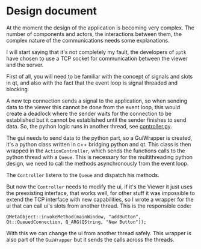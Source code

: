 # Design document

At the moment the design of the application
is becoming very complex. The number of components
and actors, the interactions between them, the
complex nature of the communications needs some
explanations. 

I will start saying that it's not completely
my fault, the developers of `pptk` have chosen
to use a TCP socket for communication between
the viewer and the server.

First of all, you will need to be familiar with
the concept of signals and slots in qt, and also
with the fact that the event loop is signal threaded
and blocking.

A new tcp connection sends a signal to the application,
so when sending data to the viewer this cannot be done
from the event loop, this would create a deadlock where
the sender waits for the connection to be established
but it cannot be established until the sender finishes
to send data. So, the python logic runs in another 
thread, see [controller.py](controller.py).

The gui needs to send data to the python part,
so a GuiWrapper is created, it's a python class
written in c++ bridging python and qt. This class
is then wrapped in the `ActionController`, which
sends the functions calls to the python thread
with a `Queue`. This is necessary for the multithreading
python design, we need to call the methods asynchronously
from the event loop.

The `Controller` listens to the `Queue` and 
dispatch his methods. 

But now the `Controller` needs to modify the ui,
if it's the Viewer it just uses the preexisting
interface, that works well, for other stuff
it was impossible to extend the TCP interface
with new capabilities, so I wrote a wrapper for
the ui that can call ui's slots from another thread.
This is the responsible code:
```
QMetaObject::invokeMethod(mainWindow, "addButton", Qt::QueuedConnection, Q_ARG(QString, "New Button"));
```
With this we can change the ui from another thread safely.
This wrapper is also part of the `GuiWrapper` but it sends 
the calls across the threads.